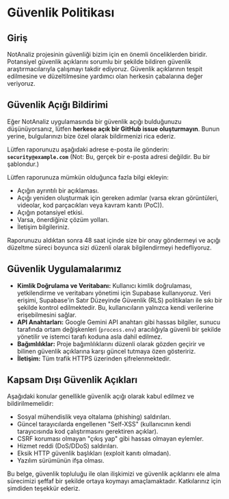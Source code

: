 # Güvenlik Politikası

## Giriş

NotAnaliz projesinin güvenliği bizim için en önemli önceliklerden biridir. Potansiyel güvenlik açıklarını sorumlu bir şekilde bildiren güvenlik araştırmacılarıyla çalışmayı takdir ediyoruz. Güvenlik açıklarının tespit edilmesine ve düzeltilmesine yardımcı olan herkesin çabalarına değer veriyoruz.

## Güvenlik Açığı Bildirimi

Eğer NotAnaliz uygulamasında bir güvenlik açığı bulduğunuzu düşünüyorsanız, lütfen **herkese açık bir GitHub issue oluşturmayın**. Bunun yerine, bulgularınızı bize özel olarak bildirmenizi rica ederiz.

Lütfen raporunuzu aşağıdaki adrese e-posta ile gönderin:
**`security@example.com`** (Not: Bu, gerçek bir e-posta adresi değildir. Bu bir şablondur.)

Lütfen raporunuza mümkün olduğunca fazla bilgi ekleyin:
*   Açığın ayrıntılı bir açıklaması.
*   Açığı yeniden oluşturmak için gereken adımlar (varsa ekran görüntüleri, videolar, kod parçacıkları veya kavram kanıtı (PoC)).
*   Açığın potansiyel etkisi.
*   Varsa, önerdiğiniz çözüm yolları.
*   İletişim bilgileriniz.

Raporunuzu aldıktan sonra 48 saat içinde size bir onay göndermeyi ve açığı düzeltme süreci boyunca sizi düzenli olarak bilgilendirmeyi hedefliyoruz.

## Güvenlik Uygulamalarımız

*   **Kimlik Doğrulama ve Veritabanı:** Kullanıcı kimlik doğrulaması, yetkilendirme ve veritabanı yönetimi için Supabase kullanıyoruz. Veri erişimi, Supabase'in Satır Düzeyinde Güvenlik (RLS) politikaları ile sıkı bir şekilde kontrol edilmektedir. Bu, kullanıcıların yalnızca kendi verilerine erişebilmesini sağlar.
*   **API Anahtarları:** Google Gemini API anahtarı gibi hassas bilgiler, sunucu tarafında ortam değişkenleri (`process.env`) aracılığıyla güvenli bir şekilde yönetilir ve istemci tarafı koduna asla dahil edilmez.
*   **Bağımlılıklar:** Proje bağımlılıklarını düzenli olarak gözden geçirir ve bilinen güvenlik açıklarına karşı güncel tutmaya özen gösteririz.
*   **İletişim:** Tüm trafik HTTPS üzerinden şifrelenmektedir.

## Kapsam Dışı Güvenlik Açıkları

Aşağıdaki konular genellikle güvenlik açığı olarak kabul edilmez ve bildirilmemelidir:
*   Sosyal mühendislik veya oltalama (phishing) saldırıları.
*   Güncel tarayıcılarda engellenen "Self-XSS" (kullanıcının kendi tarayıcısında kod çalıştırmasını gerektiren açıklar).
*   CSRF koruması olmayan "çıkış yap" gibi hassas olmayan eylemler.
*   Hizmet reddi (DoS/DDoS) saldırıları.
*   Eksik HTTP güvenlik başlıkları (exploit kanıtı olmadan).
*   Yazılım sürümünün ifşa olması.

Bu belge, güvenlik topluluğu ile olan ilişkimizi ve güvenlik açıklarını ele alma sürecimizi şeffaf bir şekilde ortaya koymayı amaçlamaktadır. Katkılarınız için şimdiden teşekkür ederiz.
